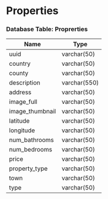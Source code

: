 # Properties

### Database Table: Proprerties

Name | Type
--- | ---
uuid | varchar(50)
country | varchar(50)	
county | varchar(50)
description | varchar(550)
address | varchar(50)	
image_full | varchar(50)
image_thumbnail | varchar(50)
latitude | varchar(50)
longitude | varchar(50)	
num_bathrooms | varchar(50)	
num_bedrooms | varchar(50)	
price | varchar(50)	
property_type | varchar(50)
town | varchar(50)
type | varchar(50)
